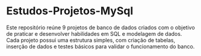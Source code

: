 # Estudos-Projetos-MySql
 Este repositório reúne 9 projetos de banco de dados criados com o objetivo de praticar e desenvolver habilidades em SQL e modelagem de dados. Cada projeto possui uma estrutura simples, com criação de tabelas, inserção de dados e testes básicos para validar o funcionamento do banco.
